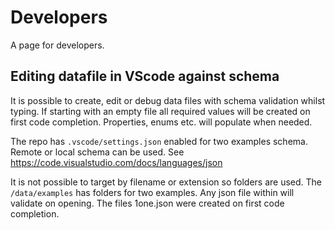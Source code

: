 # Developers

A page for developers.

## Editing datafile in VScode against schema

It is possible to create, edit or debug data files with
schema validation whilst typing. If starting with an empty
file all required values will be created on first code
completion. Properties, enums etc. will populate
when needed.

The repo has `.vscode/settings.json` enabled for two
examples schema. Remote or local schema can be
used. See https://code.visualstudio.com/docs/languages/json

It is not possible to target by filename or extension
so folders are used. The `/data/examples` has folders for
two examples. Any json file within will validate on
opening. The files 1one.json were created on
first code completion.
